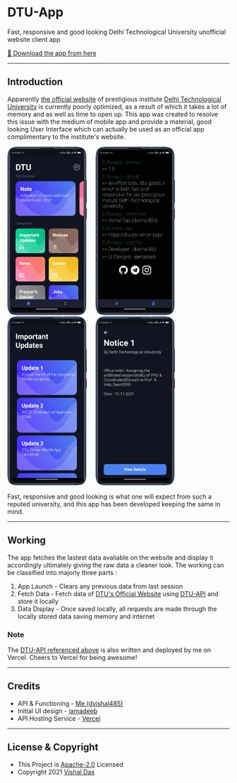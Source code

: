 # DTU-App

Fast, responsive and good looking Delhi Technological University unofficial website client app

[🙌 Download the app from here](https://github.com/dvishal485/DTU-App/releases/tag/v1.0)

---

## Introduction

Apparently [the official website](http://dtu.ac.in/) of prestigious institute [Delhi Technological University](https://en.wikipedia.org/wiki/Delhi_Technological_University) is currently poorly optimized, as a result of which it takes a lot of memory and as well as time to open up. This app was created to resolve this issue with the medium of mobile app and provide a material, good looking User Interface which can actually be used as an official app complimentary to the institute's website.

<p float="left">
  <img src="images/img1.png" width="180" />&nbsp;&nbsp;&nbsp;&nbsp;
  <img src="images/img2.png" width="180" />&nbsp;&nbsp;&nbsp;&nbsp;
  <img src="images/img3.png" width="180" />&nbsp;&nbsp;&nbsp;&nbsp;
  <img src="images/img4.png" width="180" />
</p>

Fast, responsive and good looking is what one will expect from such a reputed university, and this app has been developed keeping the same in mind.

---

## Working

The app fetches the lastest data avaliable on the website and display it accordingly ultimately giving the raw data a cleaner look. The working can be classified into majorly three parts :
<ol>
    <li>App Launch - Clears any previous data from last session</li>
    <li>Fetch Data - Fetch data of <a href="http://dtu.ac.in/">DTU's Official Website</a> using <a href="https://dtu-api.vercel.app/api">DTU-API</a> and store it locally</li>
    <li>Data Display - Once saved locally, all requests are made through the locally stored data saving memory and internet</li>
</ol>

### Note

The <a href="https://dtu-api.vercel.app/api">DTU-API referenced above</a> is also written and deployed by me on Vercel. Cheers to Vercel for being awesome!

---

## Credits
<ul>
    <li>API & Functioning - <a href="https://github.com/dvishal485">Me (dvishal485)</a></li>
    <li>Initial UI design - <a href="https://github.com/iamadeeb/Flutter-Meditation-App/commit/874683fff3ba3055743ce4e73618a96ce9ec50e7">iamadeeb</a></li>
    <li>API Hosting Service - <a href="https://vercel.com">Vercel</a></li>
</ul>

---

## License & Copyright

  - This Project is [Apache-2.0](./LICENSE) Licensed
  - Copyright 2021 [Vishal Das](https://github.com/dvishal485)
